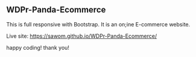## WDPr-Panda-Ecommerce
This is full responsive with Bootstrap. It is an on;ine E-commerce website.

Live site:  https://sawom.github.io/WDPr-Panda-Ecommerce/

happy coding!
thank you!
